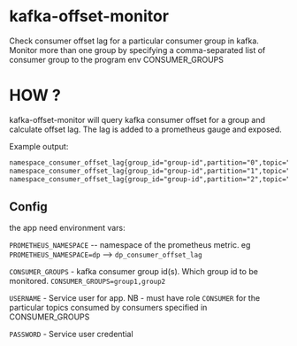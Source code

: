 # kafka-offset-monitor
Check consumer offset lag for a particular consumer group in kafka. Monitor more than one group by specifying a comma-separated list of consumer group to the program env CONSUMER_GROUPS


# HOW ? 

kafka-offset-monitor will query kafka consumer offset for a group and calculate offset lag. The lag is added to a prometheus gauge and exposed. 

Example output:

```markdown
namespace_consumer_offset_lag{group_id="group-id",partition="0",topic="topic-name"}	0
namespace_consumer_offset_lag{group_id="group-id",partition="1",topic="topic-name"}	0
namespace_consumer_offset_lag{group_id="group-id",partition="2",topic="topic-name"}	0
```


## Config

the app need environment vars:

`PROMETHEUS_NAMESPACE` -- namespace of the prometheus metric. eg   `PROMETHEUS_NAMESPACE=dp` --> `dp_consumer_offset_lag`

`CONSUMER_GROUPS` - kafka consumer group id(s). Which group id to be monitored.  `CONSUMER_GROUPS=group1,group2`

`USERNAME` - Service user for app. NB - must have role `CONSUMER` for the particular topics consumed by consumers specified in CONSUMER_GROUPS

`PASSWORD` - Service user credential

